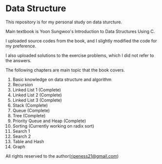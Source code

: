 # Data Structure

This repository is for my personal study on data sturcture.

Main textbook is Yoon Sungwoo's Introduction to Data Structures Using C.

I uploaded source codes from the book, and I slightly modified the code for my preference.

I also uploaded solutions to the exercise problems, which I did not refer to the answers.

The following chapters are main topic that the book covers.

1. Basic knowledge on data structure and algorithm
2. Recursion
3. Linked List 1 (Complete)
4. Linked List 2 (Complete)
5. Linked List 3 (Complete)
6. Stack (Complete)
7. Queue (Complete)
8. Tree (Complete)
9. Priority Queue and Heap (Complete)
10. Sorting (Currently working on radix sort)
11. Search 1
12. Search 2
13. Table and Hash
14. Graph

All rights reserved to the author(ripeness21@gmail.com)
